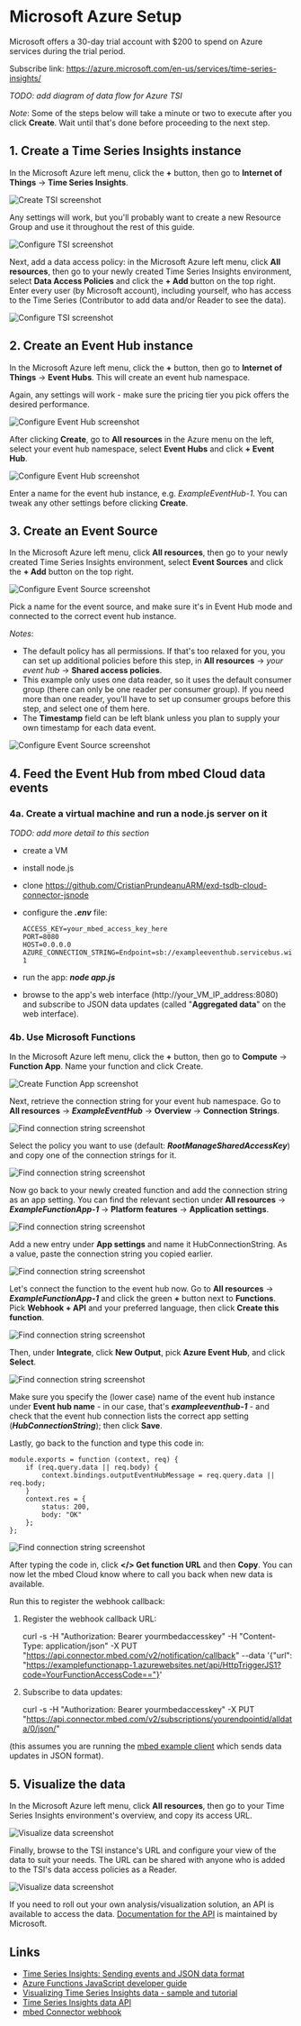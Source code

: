 # Microsoft Azure Setup

Microsoft offers a 30-day trial account with $200 to spend on Azure services during the trial period.

Subscribe link: https://azure.microsoft.com/en-us/services/time-series-insights/

*TODO: add diagram of data flow for Azure TSI*

*Note*: Some of the steps below will take a minute or two to execute after you click **Create**. Wait until that's done before proceeding to the next step.

## 1. Create a Time Series Insights instance

In the Microsoft Azure left menu, click the **+** button, then go to **Internet of Things** -> **Time Series Insights**.

![Create TSI screenshot](screenshots/microsoft/create_tsi_1.png)

Any settings will work, but you'll probably want to create a new Resource Group and use it throughout the rest of this guide.

![Configure TSI screenshot](screenshots/microsoft/create_tsi_2.png)

Next, add a data access policy:
in the Microsoft Azure left menu, click **All resources**, then go to your newly created Time Series Insights environment, select **Data Access Policies** and click the **+ Add** button on the top right.
Enter every user (by Microsoft account), including yourself, who has access to the Time Series (Contributor to add data and/or Reader to see the data).

![Configure TSI screenshot](screenshots/microsoft/add_tsi_data_access.png)

## 2. Create an Event Hub instance

In the Microsoft Azure left menu, click the **+** button, then go to **Internet of Things** -> **Event Hubs**. This will create an event hub namespace.

Again, any settings will work - make sure the pricing tier you pick offers the desired performance.

![Configure Event Hub screenshot](screenshots/microsoft/create_event_hub_1.png)

After clicking **Create**, go to **All resources** in the Azure menu on the left, select your event hub namespace, select **Event Hubs** and click **+ Event Hub**.

![Configure Event Hub screenshot](screenshots/microsoft/create_event_hub_2.png)

Enter a name for the event hub instance, e.g. _ExampleEventHub-1_. You can tweak any other settings before clicking **Create**.

## 3. Create an Event Source

In the Microsoft Azure left menu, click **All resources**, then go to your newly created Time Series Insights environment, select **Event Sources** and click the **+ Add** button on the top right.

![Configure Event Source screenshot](screenshots/microsoft/create_event_source_1.png)

Pick a name for the event source, and make sure it's in Event Hub mode and connected to the correct event hub instance.

*Notes*:
  * The default policy has all permissions. If that's too relaxed for you, you can set up additional policies before this step, in **All resources** -> _your event hub_ -> **Shared access policies**.
  * This example only uses one data reader, so it uses the default consumer group (there can only be one reader per consumer group). If you need more than one reader, you'll have to set up consumer groups before this step, and select one of them here.
  * The **Timestamp** field can be left blank unless you plan to supply your own timestamp for each data event.

![Configure Event Source screenshot](screenshots/microsoft/create_event_source_2.png)

## 4. Feed the Event Hub from mbed Cloud data events

### 4a. Create a virtual machine and run a node.js server on it

*TODO: add more detail to this section*

* create a VM
* install node.js
* clone https://github.com/CristianPrundeanuARM/exd-tsdb-cloud-connector-jsnode
* configure the **_.env_** file:

      ACCESS_KEY=your_mbed_access_key_here
      PORT=8080
      HOST=0.0.0.0
      AZURE_CONNECTION_STRING=Endpoint=sb://exampleeventhub.servicebus.windows.net/;SharedAccessKeyName=EventHubPolicy1;SharedAccessKey=your_event_hub_access_key;EntityPath=exampleeventhub-1

* run the app: **_node app.js_**
* browse to the app's web interface (http://your_VM_IP_address:8080) and subscribe to JSON data updates (called "**Aggregated data**" on the web interface).

### 4b. Use Microsoft Functions

In the Microsoft Azure left menu, click the **+** button, then go to **Compute** -> **Function App**. Name your function and click Create.

![Create Function App screenshot](screenshots/microsoft/create_function.png)

Next, retrieve the connection string for your event hub namespace. Go to **All resources** -> **_ExampleEventHub_** -> **Overview** -> **Connection Strings**.

![Find connection string screenshot](screenshots/microsoft/get_connection_string_1.png)

Select the policy you want to use (default: **_RootManageSharedAccessKey_**) and copy one of the connection strings for it.

![Find connection string screenshot](screenshots/microsoft/get_connection_string_2.png)

Now go back to your newly created function and add the connection string as an app setting.
You can find the relevant section under **All resources** -> **_ExampleFunctionApp-1_** -> **Platform features** -> **Application settings**.

![Find connection string screenshot](screenshots/microsoft/add_app_setting_1.png)

Add a new entry under **App settings** and name it HubConnectionString. As a value, paste the connection string you copied earlier.

![Find connection string screenshot](screenshots/microsoft/add_app_setting_2.png)

Let's connect the function to the event hub now. Go to **All resources** -> **_ExampleFunctionApp-1_** and click the green **+** button next to **Functions**.
Pick **Webhook + API** and your preferred language, then click **Create this function**.

![Find connection string screenshot](screenshots/microsoft/add_function_1.png)

Then, under **Integrate**, click **New Output**, pick **Azure Event Hub**, and click **Select**.

![Find connection string screenshot](screenshots/microsoft/add_function_2.png)

Make sure you specify the (lower case) name of the event hub instance under **Event hub name** - in our case, that's **_exampleeventhub-1_** - and check that the event hub connection lists the correct app setting (**_HubConnectionString_**); then click **Save**.

Lastly, go back to the function and type this code in:

    module.exports = function (context, req) {
        if (req.query.data || req.body) {
            context.bindings.outputEventHubMessage = req.query.data || req.body;
        }
        context.res = {
            status: 200,
            body: "OK"
        };
    };

![Find connection string screenshot](screenshots/microsoft/add_function_3.png)

After typing the code in, click **</> Get function URL** and then **Copy**.
You can now let the mbed Cloud know where to call you back when new data is available.

Run this to register the webhook callback:

1. Register the webhook callback URL:

   curl -s -H "Authorization: Bearer yourmbedaccesskey" -H "Content-Type: application/json" -X PUT "https://api.connector.mbed.com/v2/notification/callback" --data '{"url": "https://examplefunctionapp-1.azurewebsites.net/api/HttpTriggerJS1?code=YourFunctionAccessCode=="}'

2. Subscribe to data updates:

   curl -s -H "Authorization: Bearer yourmbedaccesskey" -X PUT "https://api.connector.mbed.com/v2/subscriptions/yourendpointid/alldata/0/json/"

(this assumes you are running the [mbed example client](http://github.com/CristianPrundeanuARM/exd-tsdb-mbed-client-connector) which sends data updates in JSON format).

## 5. Visualize the data

In the Microsoft Azure left menu, click **All resources**, then go to your Time Series Insights environment's overview, and copy its access URL.

![Visualize data screenshot](screenshots/microsoft/visualize_data_1.png)

Finally, browse to the TSI instance's URL and configure your view of the data to suit your needs. The URL can be shared with anyone who is added to the TSI's data access policies as a Reader.

![Visualize data screenshot](screenshots/microsoft/visualize_data_2.png)

If you need to roll out your own analysis/visualization solution, an API is available to access the data. [Documentation for the API](https://docs.microsoft.com/en-us/rest/api/time-series-insights/time-series-insights-reference-queryapi) is maintained by Microsoft.

## Links

* [Time Series Insights: Sending events and JSON data format](https://docs.microsoft.com/en-us/azure/time-series-insights/time-series-insights-send-events)
* [Azure Functions JavaScript developer guide](https://docs.microsoft.com/en-us/azure/azure-functions/functions-reference-node)
* [Visualizing Time Series Insights data - sample and tutorial](https://insights.timeseries.azure.com/samples)
* [Time Series Insights data API](https://docs.microsoft.com/en-us/rest/api/time-series-insights/time-series-insights-reference-queryapi)
* [mbed Connector webhook](https://docs.mbed.com/docs/mbed-device-connector-web-interfaces/en/latest/api-reference/#registering-a-notification-callback)
